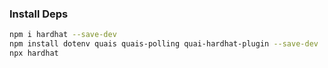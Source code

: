 
### Install Deps
```sh
npm i hardhat --save-dev
npm install dotenv quais quais-polling quai-hardhat-plugin --save-dev
npx hardhat
```
